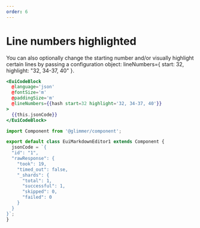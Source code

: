 ```yaml
---
order: 6
---
```


# Line numbers highlighted

<EuiText>
  <p>
    You can also optionally change the starting number and/or visually highlight certain lines by passing a configuration object: <EuiCode>lineNumbers={ start: 32, highlight: "32, 34-37, 40" }</EuiCode>.
  </p>
</EuiText>

```hbs template
<EuiCodeBlock
  @language='json'
  @fontSize='m'
  @paddingSize='m'
  @lineNumbers={{hash start=32 highlight='32, 34-37, 40'}}
>
  {{this.jsonCode}}
</EuiCodeBlock>
```

```javascript component
import Component from '@glimmer/component';

export default class EuiMarkdownEditor1 extends Component {
  jsonCode = `{
  "id": "1",
  "rawResponse": {
    "took": 19,
    "timed_out": false,
    "_shards": {
      "total": 1,
      "successful": 1,
      "skipped": 0,
      "failed": 0
    }
  }
}`;
}
```
